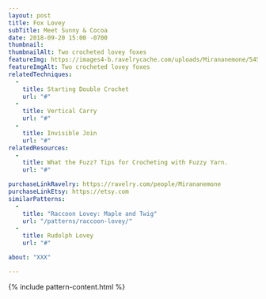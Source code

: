 ```yaml
---
layout: post
title: Fox Lovey
subTitle: Meet Sunny & Cocoa
date: 2018-09-20 15:00 -0700
thumbnail:
thumbnailAlt: Two crocheted lovey foxes
featureImg: https://images4-b.ravelrycache.com/uploads/Mirananemone/545689684/IMG_0457_medium2.jpg
featureImgAlt: Two crocheted lovey foxes
relatedTechniques:
  -
    title: Starting Double Crochet
    url: "#"
  -
    title: Vertical Carry
    url: "#"
  -
    title: Invisible Join
    url: "#"
relatedResources:
  -
    title: What the Fuzz? Tips for Crocheting with Fuzzy Yarn.
    url: "#"

purchaseLinkRavelry: https://ravelry.com/people/Mirananemone
purchaseLinkEtsy: https://etsy.com
similarPatterns:
  -
    title: "Raccoon Lovey: Maple and Twig"
    url: "/patterns/raccoon-lovey/"
  -
    title: Rudolph Lovey
    url: "#"

about: "XXX"

---
```


{% include pattern-content.html %}
